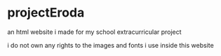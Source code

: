 # projectEroda
 an html website i made for my school extracurricular project

i do not own any rights to the images and fonts i use inside this website
